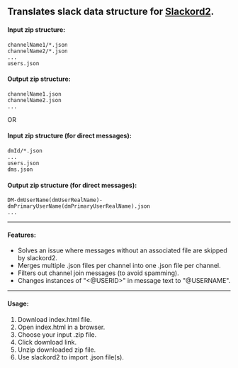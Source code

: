 
## Translates slack data structure for [Slackord2](https://github.com/thomasloupe/Slackord2).

#### Input zip structure:
	channelName1/*.json
	channelName2/*.json
	...
	users.json

#### Output zip structure:
	channelName1.json
	channelName2.json
	...

OR

#### Input zip structure (for direct messages):
	dmId/*.json
	...
	users.json
	dms.json

#### Output zip structure (for direct messages):
	DM-dmUserName(dmUserRealName)-dmPrimaryUserName(dmPrimaryUserRealName).json
	...

---

#### Features:
- Solves an issue where messages without an associated file are skipped by slackord2.
- Merges multiple .json files per channel into one .json file per channel.
- Filters out channel join messages (to avoid spamming).
- Changes instances of "<@USERID>" in message text to "@USERNAME".

---

#### Usage:
1. Download index.html file.
2. Open index.html in a browser.
3. Choose your input .zip file.
4. Click download link.
5. Unzip downloaded zip file.
6. Use slackord2 to import .json file(s).
